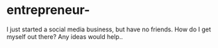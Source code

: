 # entrepreneur-
I just started a social media business, but have no friends. How do I get myself out there? Any ideas would help..
